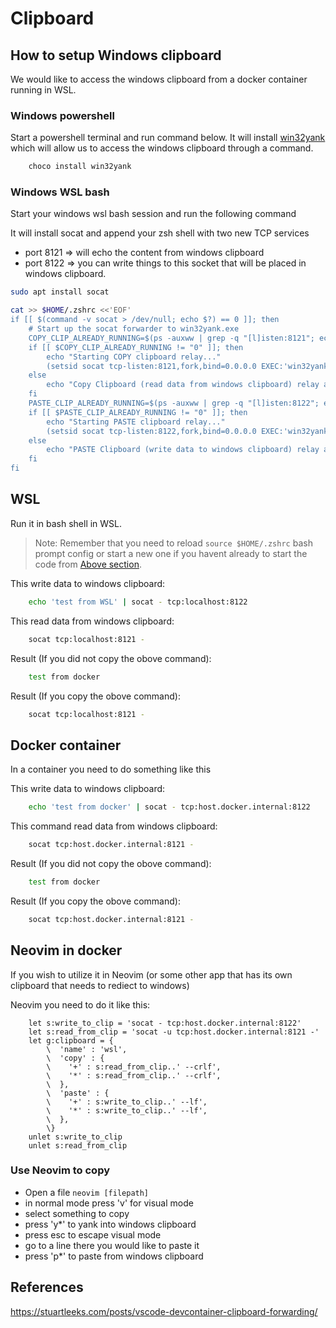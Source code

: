 # Clipboard

## How to setup Windows clipboard

We would like to access the windows clipboard from a docker container running in WSL.

### Windows powershell

Start a powershell terminal and run command below.
It will install [win32yank](https://github.com/equalsraf/win32yank) which will allow us to access the windows clipboard through a command.

``` powershell
    choco install win32yank
```

### Windows WSL bash

Start your windows wsl bash session and run the following command

It will install socat and append your zsh shell with two new TCP services

- port 8121 => will echo the content from windows clipboard
- port 8122 => you can write things to this socket that will be placed in windows clipboard.

``` bash
sudo apt install socat

cat >> $HOME/.zshrc <<'EOF'
if [[ $(command -v socat > /dev/null; echo $?) == 0 ]]; then
    # Start up the socat forwarder to win32yank.exe
    COPY_CLIP_ALREADY_RUNNING=$(ps -auxww | grep -q "[l]isten:8121"; echo $?)
    if [[ $COPY_CLIP_ALREADY_RUNNING != "0" ]]; then
        echo "Starting COPY clipboard relay..."
        (setsid socat tcp-listen:8121,fork,bind=0.0.0.0 EXEC:'win32yank.exe -o' &) > /dev/null 2>&1
    else
        echo "Copy Clipboard (read data from windows clipboard) relay already running"
    fi
    PASTE_CLIP_ALREADY_RUNNING=$(ps -auxww | grep -q "[l]isten:8122"; echo $?)
    if [[ $PASTE_CLIP_ALREADY_RUNNING != "0" ]]; then
        echo "Starting PASTE clipboard relay..."
        (setsid socat tcp-listen:8122,fork,bind=0.0.0.0 EXEC:'win32yank.exe -i' &) > /dev/null 2>&1
    else
        echo "PASTE Clipboard (write data to windows clipboard) relay already running"
    fi
fi
```

## WSL

Run it in bash shell in WSL.

> Note: Remember that you need to reload ```source $HOME/.zshrc``` bash prompt config
>       or start a new one if you havent already to start the code from [Above section](Windows-wsl-bash).

This write data to windows clipboard:

``` bash
    echo 'test from WSL' | socat - tcp:localhost:8122
```

This read data from windows clipboard:

``` bash
    socat tcp:localhost:8121 -
```


Result (If you did not copy the obove command):
``` bash
    test from docker
```

Result (If you copy the obove command):
``` bash
    socat tcp:localhost:8121 -
```

## Docker container

In a container you need to do something like this

This write data to windows clipboard:

``` bash
    echo 'test from docker' | socat - tcp:host.docker.internal:8122
```

This command read data from windows clipboard:

``` bash
    socat tcp:host.docker.internal:8121 -
```

Result (If you did not copy the obove command):
``` bash
    test from docker
```

Result (If you copy the obove command):
``` bash
    socat tcp:host.docker.internal:8121 -
```

## Neovim in docker

If you wish to utilize it in Neovim (or some other app that has its own clipboard that needs to rediect to windows)

Neovim you need to do it like this:

``` vim
    let s:write_to_clip = 'socat - tcp:host.docker.internal:8122'
    let s:read_from_clip = 'socat -u tcp:host.docker.internal:8121 -'
    let g:clipboard = {
        \  'name' : 'wsl',
        \  'copy' : {
        \    '+' : s:read_from_clip..' --crlf',
        \    '*' : s:read_from_clip..' --crlf',
        \  },
        \  'paste' : {
        \    '+' : s:write_to_clip..' --lf',
        \    '*' : s:write_to_clip..' --lf',
        \  },
        \}
    unlet s:write_to_clip
    unlet s:read_from_clip
```

### Use Neovim to copy

* Open a file ```neovim [filepath]```
* in normal mode press 'v' for visual mode
* select something to copy
* press 'y*' to yank into windows clipboard
* press esc to escape visual mode
* go to a line there you would like to paste it
* press 'p*' to paste from windows clipboard

## References

https://stuartleeks.com/posts/vscode-devcontainer-clipboard-forwarding/
